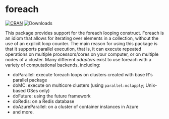 # foreach

[![CRAN](https://www.r-pkg.org/badges/version/foreach)](https://cran.r-project.org/package=foreach)
![Downloads](https://cranlogs.r-pkg.org/badges/foreach)

This package provides support for the foreach looping construct. Foreach is an idiom that allows for iterating over elements in a collection, without the use of an explicit loop counter. The main reason for using this package is
that it supports parallel execution, that is, it can execute repeated operations on multiple processors/cores on your computer, or on multiple nodes of a cluster. Many different _adapters_ exist to use foreach with a variety of computational backends, including:

- doParallel: execute foreach loops on clusters created with base R's parallel package
- doMC: execute on multicore clusters (using `parallel:mclapply`; Unix-based OSes only)
- doFuture: using the future framework
- doRedis: on a Redis database
- doAzureParallel: on a cluster of container instances in Azure
- and more.






